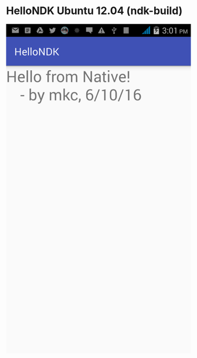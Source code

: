 # HelloNDK Ubuntu 12.04 (ndk-build)

![](https://github.com/melvincabatuan/HelloNDKUbuntu/blob/master/device-2016-06-10-150157.png)
